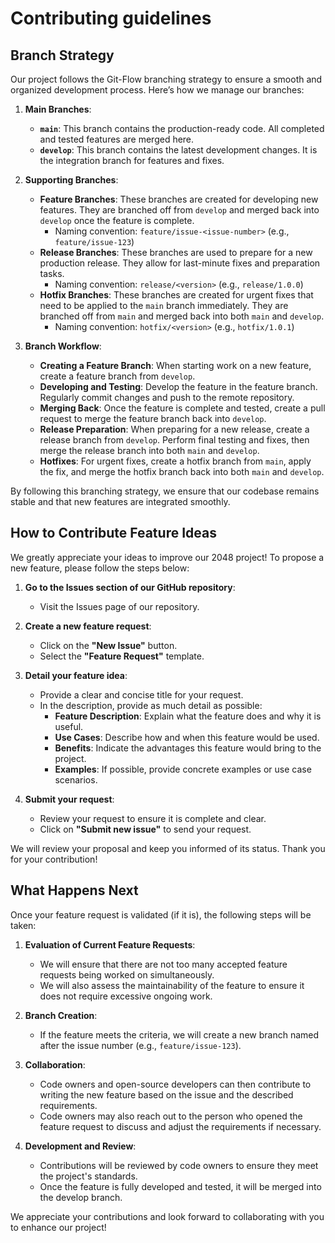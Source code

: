 # Contributing guidelines

## Branch Strategy

Our project follows the Git-Flow branching strategy to ensure a smooth and organized development process. Here’s how we manage our branches:

1. **Main Branches**:
   - **`main`**: This branch contains the production-ready code. All completed and tested features are merged here.
   - **`develop`**: This branch contains the latest development changes. It is the integration branch for features and fixes.

2. **Supporting Branches**:
   - **Feature Branches**: These branches are created for developing new features. They are branched off from `develop` and merged back into `develop` once the feature is complete.
     - Naming convention: `feature/issue-<issue-number>` (e.g., `feature/issue-123`)
   - **Release Branches**: These branches are used to prepare for a new production release. They allow for last-minute fixes and preparation tasks.
     - Naming convention: `release/<version>` (e.g., `release/1.0.0`)
   - **Hotfix Branches**: These branches are created for urgent fixes that need to be applied to the `main` branch immediately. They are branched off from `main` and merged back into both `main` and `develop`.
     - Naming convention: `hotfix/<version>` (e.g., `hotfix/1.0.1`)

3. **Branch Workflow**:
   - **Creating a Feature Branch**: When starting work on a new feature, create a feature branch from `develop`.
   - **Developing and Testing**: Develop the feature in the feature branch. Regularly commit changes and push to the remote repository.
   - **Merging Back**: Once the feature is complete and tested, create a pull request to merge the feature branch back into `develop`.
   - **Release Preparation**: When preparing for a new release, create a release branch from `develop`. Perform final testing and fixes, then merge the release branch into both `main` and `develop`.
   - **Hotfixes**: For urgent fixes, create a hotfix branch from `main`, apply the fix, and merge the hotfix branch back into both `main` and `develop`.

By following this branching strategy, we ensure that our codebase remains stable and that new features are integrated smoothly.

## How to Contribute Feature Ideas

We greatly appreciate your ideas to improve our 2048 project! To propose a new feature, please follow the steps below:

1. **Go to the Issues section of our GitHub repository**:
   - Visit the Issues page of our repository.

2. **Create a new feature request**:
   - Click on the **"New Issue"** button.
   - Select the **"Feature Request"** template.

3. **Detail your feature idea**:
   - Provide a clear and concise title for your request.
   - In the description, provide as much detail as possible:
     - **Feature Description**: Explain what the feature does and why it is useful.
     - **Use Cases**: Describe how and when this feature would be used.
     - **Benefits**: Indicate the advantages this feature would bring to the project.
     - **Examples**: If possible, provide concrete examples or use case scenarios.

4. **Submit your request**:
   - Review your request to ensure it is complete and clear.
   - Click on **"Submit new issue"** to send your request.

We will review your proposal and keep you informed of its status. Thank you for your contribution!

## What Happens Next

Once your feature request is validated (if it is), the following steps will be taken:

1. **Evaluation of Current Feature Requests**:
   - We will ensure that there are not too many accepted feature requests being worked on simultaneously.
   - We will also assess the maintainability of the feature to ensure it does not require excessive ongoing work.

2. **Branch Creation**:
   - If the feature meets the criteria, we will create a new branch named after the issue number (e.g., `feature/issue-123`).

3. **Collaboration**:
   - Code owners and open-source developers can then contribute to writing the new feature based on the issue and the described requirements.
   - Code owners may also reach out to the person who opened the feature request to discuss and adjust the requirements if necessary.

4. **Development and Review**:
   - Contributions will be reviewed by code owners to ensure they meet the project's standards.
   - Once the feature is fully developed and tested, it will be merged into the develop branch.

We appreciate your contributions and look forward to collaborating with you to enhance our project!
